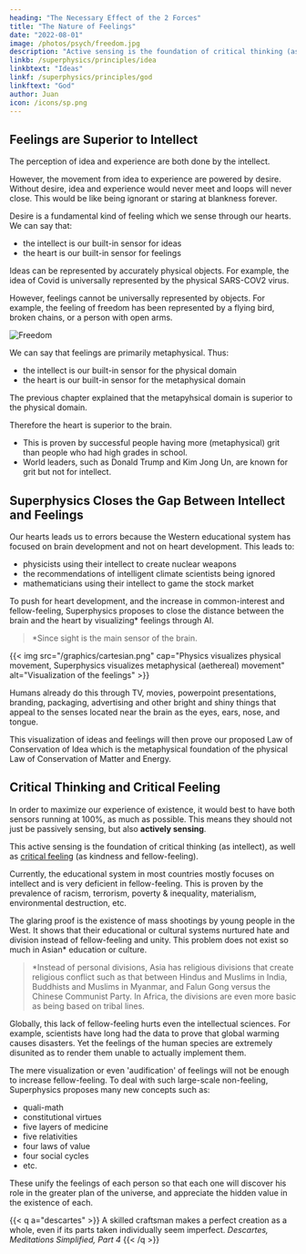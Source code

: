 ```yaml
---
heading: "The Necessary Effect of the 2 Forces"
title: "The Nature of Feelings"
date: "2022-08-01"
image: /photos/psych/freedom.jpg
description: "Active sensing is the foundation of critical thinking (as intellect), as well as critical feeling (as kindness and fellow-feeling)"
linkb: /superphysics/principles/idea
linkbtext: "Ideas"
linkf: /superphysics/principles/god
linkftext: "God"
author: Juan
icon: /icons/sp.png
---
```




## Feelings are Superior to Intellect

The perception of idea and experience are both done by the intellect. 

However, the movement from idea to experience are powered by desire. Without desire, idea and experience would never meet and loops will never close. This would be like being ignorant or staring at blankness forever. 

Desire is a fundamental kind of feeling which we sense through our hearts. We can say that:
- the intellect is our built-in sensor for ideas 
- the heart is our built-in sensor for feelings 

Ideas can be represented by accurately physical objects. For example, the idea of Covid is universally represented by the physical SARS-COV2 virus. 

However, feelings cannot be universally represented by objects. For example, the feeling of freedom has been represented by a flying bird, broken chains, or a person with open arms. 

![Freedom](/photos/psych/freedom.jpg)

We can say that feelings are primarily metaphysical. Thus:
- the intellect is our built-in sensor for the physical domain 
- the heart is our built-in sensor for the metaphysical domain

The previous chapter explained that the metapyhsical domain is superior to the physical domain. 

Therefore the heart is superior to the brain. 
- This is proven by successful people having more (metaphysical) grit than people who had high grades in school. 
- World leaders, such as Donald Trump and Kim Jong Un, are known for grit but not for intellect. 



## Superphysics Closes the Gap Between Intellect and Feelings

<!-- Augmenting Human Hearts -->

Our hearts leads us to errors because the Western educational system has focused on brain development and not on heart development.  This leads to:
- physicists using their intellect to create nuclear weapons
- the recommendations of intelligent climate scientists being ignored
- mathematicians using their intellect to game the stock market

<!-- The odd quirk in the human species is that our brain and heart are far apart. This creates a distance or lag that makes ideas  appear totally different from feelings. This then makes human action lack feelings for others, as seen in terrorism, nuclear weapons, deforestation, etc.  -->

To push for heart development, and the increase in common-interest and fellow-feeling, Superphysics proposes to close the distance between the brain and the heart by visualizing* feelings through AI. 

> *Since sight is the main sensor of the brain.


{{< img src="/graphics/cartesian.png" cap="Physics visualizes physical movement, Superphysics visualizes metaphysical (aethereal) movement" alt="Visualization of the feelings" >}}

Humans already do this through TV, movies, powerpoint presentations, branding, packaging, advertising and other bright and shiny things that appeal to the senses located near the brain as the eyes, ears, nose, and tongue.   

This visualization of ideas and feelings will then prove our proposed Law of Conservation of Idea which is the metaphysical foundation of the physical Law of Conservation of Matter and Energy. 



## Critical Thinking and Critical Feeling

In order to maximize our experience of existence, it would best to have both sensors running at 100%, as much as possible. This means they should not just be passively sensing, but also **actively sensing**. 

This active sensing is the foundation of critical thinking (as intellect), as well as [critical feeling](/superphysics/critical-feeling) (as kindness and fellow-feeling). 

Currently, the educational system in most countries mostly focuses on intellect and is very deficient in fellow-feeling. This is proven by the prevalence of racism, terrorism, poverty & inequality, materialism, environmental destruction, etc. 

The glaring proof is the existence of mass shootings by young people in the West. It shows that their educational or cultural systems nurtured hate and division instead of fellow-feeling and unity. This problem does not exist so much in Asian* education or culture.   

> *Instead of personal divisions, Asia has religious divisions that create religious conflict such as that between Hindus and Muslims in India, Buddhists and Muslims in Myanmar, and Falun Gong versus the Chinese Communist Party. In Africa, the divisions are even more basic as being based on tribal lines.  


Globally, this lack of fellow-feeling hurts even the intellectual sciences. For example, scientists have long had the data to prove that global warming causes disasters. Yet the feelings of the human species are extremely disunited as to render them unable to actually implement them.

The mere visualization or even 'audification' of feelings will not be enough to increase fellow-feeling. To deal with such large-scale non-feeling, Superphysics proposes many new concepts such as:
- quali-math
- constitutional virtues
- five layers of medicine
- five relativities
- four laws of value
- four social cycles
- etc.  


These unify the feelings of each person so that each one will discover his role in the greater plan of the universe, and appreciate the hidden value in the existence of each. 

{{< q a="descartes" >}}
A skilled craftsman makes a perfect creation as a whole, even if its parts taken individually seem imperfect.
<cite>Descartes, Meditations Simplified, Part 4</cite>
{{< /q >}}
